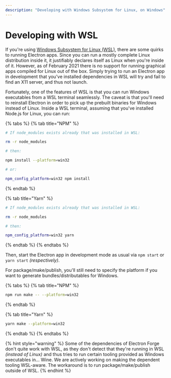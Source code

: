 ```yaml
---
description: "Developing with Windows Subsystem for Linux, on Windows"
---
```


# Developing with WSL

If you're using [Windows Subsystem for Linux \(WSL\)](https://docs.microsoft.com/en-us/windows/wsl/), there are some quirks to running Electron apps. Since you can run a mostly complete Linux distribution inside it, it justifiably declares itself as Linux when you're inside of it. However, as of February 2021 there is no support for running graphical apps compiled for Linux out of the box. Simply trying to run an Electron app in development that you've installed dependencies in WSL will try and fail to find an X11 server, and thus not launch.

Fortunately, one of the features of WSL is that you can run Windows executables from a WSL terminal seamlessly. The caveat is that you'll need to reinstall Electron in order to pick up the prebuilt binaries for Windows instead of Linux. Inside a WSL terminal, assuming that you've installed Node.js for Linux, you can run:

{% tabs %}
{% tab title="NPM" %}

```bash
# If node_modules exists already that was installed in WSL:

rm -r node_modules

# then:

npm install --platform=win32

# or:

npm_config_platform=win32 npm install

```

{% endtab %}

{% tab title="Yarn" %}

```bash
# If node_modules exists already that was installed in WSL:

rm -r node_modules

# then:

npm_config_platform=win32 yarn
```

{% endtab %}
{% endtabs %}

Then, start the Electron app in development mode as usual via `npm start` or `yarn start` _\(respectively\)_.

For package/make/publish, you'll still need to specify the platform if you want to generate bundles/distributables for Windows.

{% tabs %}
{% tab title="NPM" %}

```bash
npm run make -- --platform=win32
```

{% endtab %}

{% tab title="Yarn" %}

```bash
yarn make --platform=win32
```

{% endtab %}
{% endtabs %}

{% hint style="warning" %}
Some of the dependencies of Electron Forge don't quite work with WSL, as they don't detect that they're running in WSL _\(instead of Linux\)_ and thus tries to run certain tooling provided as Windows executables in... Wine. We are actively working on making the dependent tooling WSL-aware. The workaround is to run package/make/publish outside of WSL.
{% endhint %}
